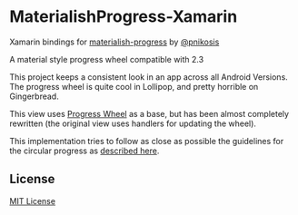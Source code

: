 # MaterialishProgress-Xamarin
Xamarin bindings for [materialish-progress](https://github.com/pnikosis/materialish-progress) by [@pnikosis](https://github.com/pnikosis)

A material style progress wheel compatible with 2.3

This project keeps a consistent look in an app across all Android Versions. The progress wheel is quite cool in Lollipop, and pretty horrible on Gingerbread.

This view uses [Progress Wheel](https://github.com/Todd-Davies/ProgressWheel) as a base, but has been almost completely rewritten (the original view uses handlers for updating the wheel).

This implementation tries to follow as close as possible the guidelines for the circular progress as [described here](http://www.google.com/design/spec/components/progress-activity.html#progress-activity-types-of-indicators).

## License
[MIT License](https://github.com/akamud/MaterialishProgress-Xamarin/blob/master/LICENSE)
